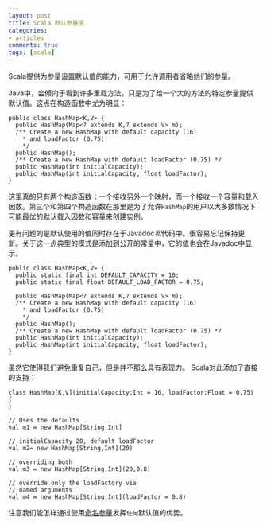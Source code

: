 ```yaml
---
layout: post
title: Scala 默认参量值
categories:
- articles
comments: true
tags: [scala]
---
```


Scala提供为参量设置默认值的能力，可用于允许调用者省略他们的参量。

Java中，会倾向于看到许多重载方法，只是为了给一个大的方法的特定参量提供默认值。这点在构造函数中尤为明显：

    public class HashMap<K,V> {
      public HashMap(Map<? extends K,? extends V> m);
      /** Create a new HashMap with default capacity (16) 
        * and loadFactor (0.75) 
        */
      public HashMap();
      /** Create a new HashMap with default loadFactor (0.75) */
      public HashMap(int initialCapacity);
      public HashMap(int initialCapacity, float loadFactor);
    }

这里真的只有两个构造函数；一个接收另外一个映射，而一个接收一个容量和载入因数。第三个和第四个构造函数在那里是为了允许`HashMap`的用户以大多数情况下可能最优的默认载入因数和容量来创建实例。

更有问题的是默认使用的值同时存在于Javadoc*和*代码中。很容易忘记保持更新。关于这一点典型的模式是添加到公开的常量中，它的值也会在Javadoc中显示。

    public class HashMap<K,V> {
      public static final int DEFAULT_CAPACITY = 16;
      public static final float DEFAULT_LOAD_FACTOR = 0.75;

      public HashMap(Map<? extends K,? extends V> m);
      /** Create a new HashMap with default capacity (16) 
        * and loadFactor (0.75) 
        */
      public HashMap();
      /** Create a new HashMap with default loadFactor (0.75) */
      public HashMap(int initialCapacity);
      public HashMap(int initialCapacity, float loadFactor);
    }

虽然它使得我们避免重复自己，但是并不那么具有表现力。
Scala对此添加了直接的支持：

    class HashMap[K,V](initialCapacity:Int = 16, loadFactor:Float = 0.75) {
    }

    // Uses the defaults
    val m1 = new HashMap[String,Int]

    // initialCapacity 20, default loadFactor
    val m2= new HashMap[String,Int](20)

    // overriding both
    val m3 = new HashMap[String,Int](20,0.8)

    // override only the loadFactory via
    // named arguments
    val m4 = new HashMap[String,Int](loadFactor = 0.8)

注意我们能怎样通过使用[命名参量](named-parameters.html)发挥`任何`默认值的优势。
